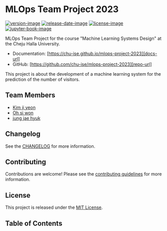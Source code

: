 # MLOps Team Project 2023

[![version-image]][release-url]
[![release-date-image]][release-url]
[![license-image]][license-url]
[![jupyter-book-image]][docs-url]

<!-- Links: -->

[pypi-image]: https://img.shields.io/pypi/v/mlops-project-2023
[license-image]: https://img.shields.io/github/license/chu-ise/mlops-project-2023
[license-url]: https://github.com/chu-ise/mlops-project-2023/blob/main/LICENSE
[version-image]: https://img.shields.io/github/v/release/chu-ise/mlops-project-2023?sort=semver
[release-date-image]: https://img.shields.io/github/release-date/chu-ise/mlops-project-2023
[release-url]: https://github.com/chu-ise/mlops-project-2023/releases
[jupyter-book-image]: https://jupyterbook.org/en/stable/_images/badge.svg
[repo-url]: https://github.com/chu-ise/mlops-project-2023
[pypi-url]: https://pypi.org/project/mlops-project-2023
[docs-url]: https://chu-ise.github.io/mlops-project-2023
[changelog]: https://github.com/chu-ise/mlops-project-2023/blob/main/CHANGELOG.md
[contributing guidelines]: https://github.com/chu-ise/mlops-project-2023/blob/main/CONTRIBUTING.md

<!-- Links: -->

MLOps Team Project for the course "Machine Learning Systems Design" at the Cheju Halla University.

- Documentation: [https://chu-ise.github.io/mlops-project-2023][docs-url]
- GitHub: [https://github.com/chu-ise/mlops-project-2023][repo-url]

This project is about the development of a machine learning system for the prediction of the number of visitors.

## Team Members

- [Kim ji yeon](https://github.com/202021013)
- [Oh si won](https://github.com/siwon12)
- [jung jae hyuk](https://github.com/locle0324)

## Changelog

See the [CHANGELOG] for more information.

## Contributing

Contributions are welcome! Please see the [contributing guidelines] for more information.

## License

This project is released under the [MIT License][license-url].

## Table of Contents

```{tableofcontents}

```
